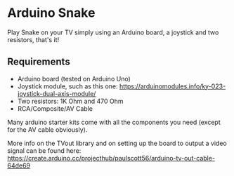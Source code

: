 # Arduino Snake

Play Snake on your TV simply using an Arduino board, a joystick and two resistors, that's it!

## Requirements
- Arduino board (tested on Arduino Uno)
- Joystick module, such as this one: https://arduinomodules.info/ky-023-joystick-dual-axis-module/
- Two resistors: 1K Ohm and 470 Ohm
- RCA/Composite/AV Cable

Many arduino starter kits come with all the components you need (except for the AV cable obviously).

More info on the TVout library and on setting up the board to output a video signal can be found here:  https://create.arduino.cc/projecthub/paulscott56/arduino-tv-out-cable-64de69
